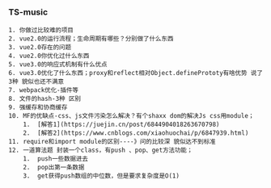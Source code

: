 ### TS-music
    1. 你做过比较难的项目
    2. vue2.0的运行流程；生命周期有哪些？分别做了什么东西
    3. vue2.0存在的问题
    4. vue2.0你优化过什么东西
    5. vue3.0的响应式机制有什么优点
    6. vue3.0优化了什么东西；proxy和reflect相对Object.definePrototy有啥优势 说了3种 貌似也还不满意
    7. webpack优化-插件等
    8. 文件的hash-3种 区别
    9. 强缓存和协商缓存
    10. MF的优缺点-css、js文件污染怎么解决？有个shaxx dom的解决Js css用module；
        1.  [解答1](https://juejin.cn/post/6844904018263670798)
        2.  [解答2](https://www.cnblogs.com/xiaohuochai/p/6847939.html)
    11. require和import module的区别----》问的比较深 貌似达不到标准
    12. 一道算法题 封装一个class，有push 、pop、get方法功能；
        1.  push一些数据进去
        2.  pop出第一条数据
        3.  get获得push数组的中位数，但是要求复杂度是O(1)